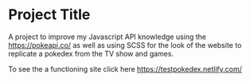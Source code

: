 # Project Title
A project to improve my Javascript API knowledge using the https://pokeapi.co/ as well as using SCSS for the look of the website to replicate a pokedex from the TV show and games.

To see the a functioning site click here  https://testpokedex.netlify.com/
